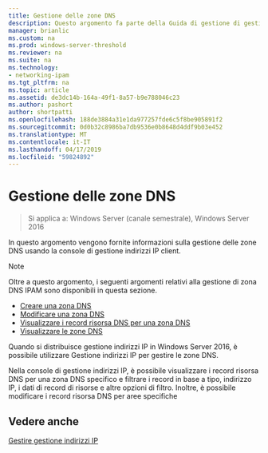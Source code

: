 ```yaml
---
title: Gestione delle zone DNS
description: Questo argomento fa parte della Guida di gestione di gestione indirizzi IP (IPAM) in Windows Server 2016.
manager: brianlic
ms.custom: na
ms.prod: windows-server-threshold
ms.reviewer: na
ms.suite: na
ms.technology:
- networking-ipam
ms.tgt_pltfrm: na
ms.topic: article
ms.assetid: de3dc14b-164a-49f1-8a57-b9e788046c23
ms.author: pashort
author: shortpatti
ms.openlocfilehash: 188de3884a31e1da977257fde6c5f8be905891f2
ms.sourcegitcommit: 0d0b32c8986ba7db9536e0b8648d4ddf9b03e452
ms.translationtype: MT
ms.contentlocale: it-IT
ms.lasthandoff: 04/17/2019
ms.locfileid: "59824892"
---
```

# <a name="dns-zone-management"></a>Gestione delle zone DNS

>Si applica a: Windows Server (canale semestrale), Windows Server 2016

In questo argomento vengono fornite informazioni sulla gestione delle zone DNS usando la console di gestione indirizzi IP client.  
  
> [!NOTE]  
> Oltre a questo argomento, i seguenti argomenti relativi alla gestione di zona DNS IPAM sono disponibili in questa sezione.  
>   
> -   [Creare una zona DNS](../../technologies/ipam/Create-a-DNS-Zone.md)  
> -   [Modificare una zona DNS](../../technologies/ipam/Edit-a-DNS-Zone.md)  
> -   [Visualizzare i record risorsa DNS per una zona DNS](../../technologies/ipam/View-DNS-Resource-Records-for-a-DNS-Zone.md)  
> -   [Visualizzare le zone DNS](../../technologies/ipam/View-DNS-Zones.md)  
  
Quando si distribuisce gestione indirizzi IP in Windows Server 2016, è possibile utilizzare Gestione indirizzi IP per gestire le zone DNS.  
  
Nella console di gestione indirizzi IP, è possibile visualizzare i record risorsa DNS per una zona DNS specifico e filtrare i record in base a tipo, indirizzo IP, i dati di record di risorse e altre opzioni di filtro. Inoltre, è possibile modificare i record risorsa DNS per aree specifiche  
  
## <a name="see-also"></a>Vedere anche  
[Gestire gestione indirizzi IP](Manage-IPAM.md)  
  


